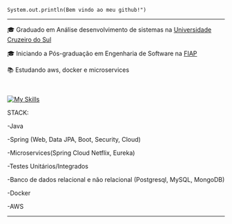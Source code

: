<code>System.out.println(Bem vindo ao meu github!")</code>
<hr>

<p>🎓 Graduado em Análise desenvolvimento de sistemas na <a href="https://www.cruzeirodosul.edu.br/" target="blank_">Universidade Cruzeiro do Sul</a></p>
<p>🎓 Iniciando a Pós-graduação em Engenharia de Software na <a href="https://www.fiap.com.br/" target="blank_"> FIAP</a></p>

<p>📚 Estudando aws, docker e microservices</p>
<br>


[![My Skills](https://skillicons.dev/icons?i=java,spring,mysql,aws,docker,mongodb,postgresql,python,flask)](https://skillicons.dev)

STACK:
<p>-Java</p> 
<p>-Spring (Web, Data JPA, Boot, Security, Cloud)</p>
<p>-Microservices(Spring Cloud Netflix, Eureka)</p>
<p>-Testes Unitários/Integrados</p>
<p>-Banco de dados relacional e não relacional (Postgresql, MySQL, MongoDB)</p>
<p>-Docker</p>
<p>-AWS</p>


<hr>





